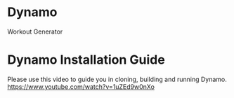 # Dynamo
Workout Generator

# Dynamo Installation Guide
Please use this video to guide you in cloning, building and running Dynamo. 
https://www.youtube.com/watch?v=1uZEd9w0nXo



